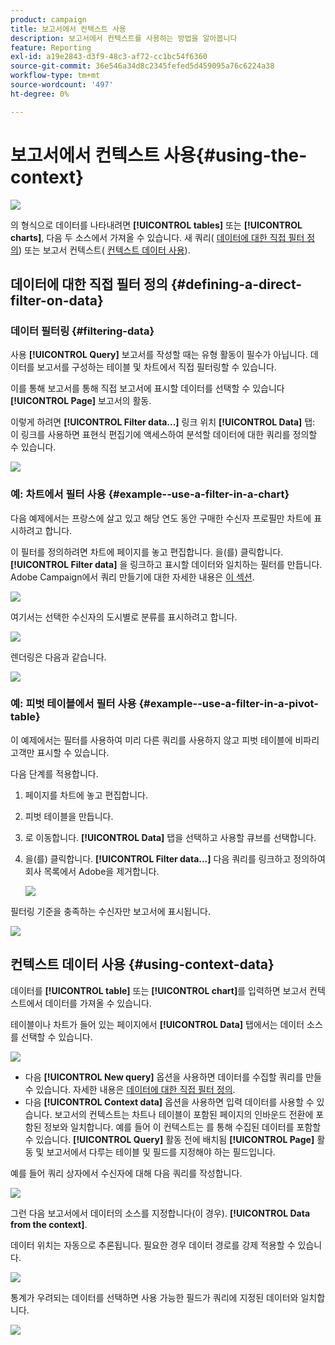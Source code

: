 ```yaml
---
product: campaign
title: 보고서에서 컨텍스트 사용
description: 보고서에서 컨텍스트를 사용하는 방법을 알아봅니다
feature: Reporting
exl-id: a19e2843-d3f9-48c3-af72-cc1bc54f6360
source-git-commit: 36e546a34d8c2345fefed5d459095a76c6224a38
workflow-type: tm+mt
source-wordcount: '497'
ht-degree: 0%

---
```


# 보고서에서 컨텍스트 사용{#using-the-context}

![](../../assets/common.svg)

의 형식으로 데이터를 나타내려면 **[!UICONTROL tables]** 또는 **[!UICONTROL charts]**, 다음 두 소스에서 가져올 수 있습니다. 새 쿼리( [데이터에 대한 직접 필터 정의](#defining-a-direct-filter-on-data)) 또는 보고서 컨텍스트( [컨텍스트 데이터 사용](#using-context-data)).

## 데이터에 대한 직접 필터 정의 {#defining-a-direct-filter-on-data}

### 데이터 필터링 {#filtering-data}

사용 **[!UICONTROL Query]** 보고서를 작성할 때는 유형 활동이 필수가 아닙니다. 데이터를 보고서를 구성하는 테이블 및 차트에서 직접 필터링할 수 있습니다.

이를 통해 보고서를 통해 직접 보고서에 표시할 데이터를 선택할 수 있습니다 **[!UICONTROL Page]** 보고서의 활동.

이렇게 하려면 **[!UICONTROL Filter data...]** 링크 위치 **[!UICONTROL Data]** 탭: 이 링크를 사용하면 표현식 편집기에 액세스하여 분석할 데이터에 대한 쿼리를 정의할 수 있습니다.

![](assets/reporting_filter_data_from_page.png)

### 예: 차트에서 필터 사용 {#example--use-a-filter-in-a-chart}

다음 예제에서는 프랑스에 살고 있고 해당 연도 동안 구매한 수신자 프로필만 차트에 표시하려고 합니다.

이 필터를 정의하려면 차트에 페이지를 놓고 편집합니다. 을(를) 클릭합니다. **[!UICONTROL Filter data]** 을 링크하고 표시할 데이터와 일치하는 필터를 만듭니다. Adobe Campaign에서 쿼리 만들기에 대한 자세한 내용은 [이 섹션](../../platform/using/about-queries-in-campaign.md).

![](assets/s_ncs_advuser_report_wizard_029.png)

여기서는 선택한 수신자의 도시별로 분류를 표시하려고 합니다.

![](assets/reporting_graph_with_2vars.png)

렌더링은 다음과 같습니다.

![](assets/reporting_graph_with_2vars_preview.png)

### 예: 피벗 테이블에서 필터 사용 {#example--use-a-filter-in-a-pivot-table}

이 예제에서는 필터를 사용하여 미리 다른 쿼리를 사용하지 않고 피벗 테이블에 비파리 고객만 표시할 수 있습니다.

다음 단계를 적용합니다.

1. 페이지를 차트에 놓고 편집합니다.
1. 피벗 테이블을 만듭니다.
1. 로 이동합니다. **[!UICONTROL Data]** 탭을 선택하고 사용할 큐브를 선택합니다.
1. 을(를) 클릭합니다. **[!UICONTROL Filter data...]** 다음 쿼리를 링크하고 정의하여 회사 목록에서 Adobe을 제거합니다.

   ![](assets/s_ncs_advuser_report_display_03.png)

필터링 기준을 충족하는 수신자만 보고서에 표시됩니다.

![](assets/s_ncs_advuser_report_display_04.png)

## 컨텍스트 데이터 사용 {#using-context-data}

데이터를 **[!UICONTROL table]** 또는 **[!UICONTROL chart]**&#x200B;를 입력하면 보고서 컨텍스트에서 데이터를 가져올 수 있습니다.

테이블이나 차트가 들어 있는 페이지에서 **[!UICONTROL Data]** 탭에서는 데이터 소스를 선택할 수 있습니다.

![](assets/s_ncs_advuser_report_datasource_3.png)

* 다음 **[!UICONTROL New query]** 옵션을 사용하면 데이터를 수집할 쿼리를 만들 수 있습니다. 자세한 내용은 [데이터에 대한 직접 필터 정의](#defining-a-direct-filter-on-data).
* 다음 **[!UICONTROL Context data]** 옵션을 사용하면 입력 데이터를 사용할 수 있습니다. 보고서의 컨텍스트는 차트나 테이블이 포함된 페이지의 인바운드 전환에 포함된 정보와 일치합니다. 예를 들어 이 컨텍스트는 를 통해 수집된 데이터를 포함할 수 있습니다. **[!UICONTROL Query]** 활동 전에 배치됨 **[!UICONTROL Page]** 활동 및 보고서에서 다루는 테이블 및 필드를 지정해야 하는 필드입니다.

예를 들어 쿼리 상자에서 수신자에 대해 다음 쿼리를 작성합니다.

![](assets/s_ncs_advuser_report_datasource_2.png)

그런 다음 보고서에서 데이터의 소스를 지정합니다(이 경우). **[!UICONTROL Data from the context]**.

데이터 위치는 자동으로 추론됩니다. 필요한 경우 데이터 경로를 강제 적용할 수 있습니다.

![](assets/s_ncs_advuser_report_datasource_4.png)

통계가 우려되는 데이터를 선택하면 사용 가능한 필드가 쿼리에 지정된 데이터와 일치합니다.

![](assets/s_ncs_advuser_report_datasource_1.png)
